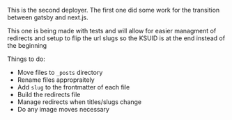This is the second deployer. The first
one did some work for the transition
between gatsby and next.js.

This one is being made with tests and
will allow for easier managment of
redirects and setup to flip the
url slugs so the KSUID is at the end
instead of the beginning

Things to do:

- Move files to `_posts` directory
- Rename files appropraitely
- Add `slug` to the frontmatter of each file
- Build the redirects file
- Manage redirects when titles/slugs change
- Do any image moves necessary
